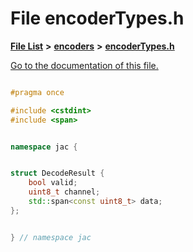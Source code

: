
# File encoderTypes.h

[**File List**](files.md) **>** [**encoders**](dir_2a175438597ed609dba8ae6e9b56060c.md) **>** [**encoderTypes.h**](encoderTypes_8h.md)

[Go to the documentation of this file.](encoderTypes_8h.md) 

```C++

#pragma once

#include <cstdint>
#include <span>


namespace jac {


struct DecodeResult {
    bool valid;
    uint8_t channel;
    std::span<const uint8_t> data;
};


} // namespace jac

```
